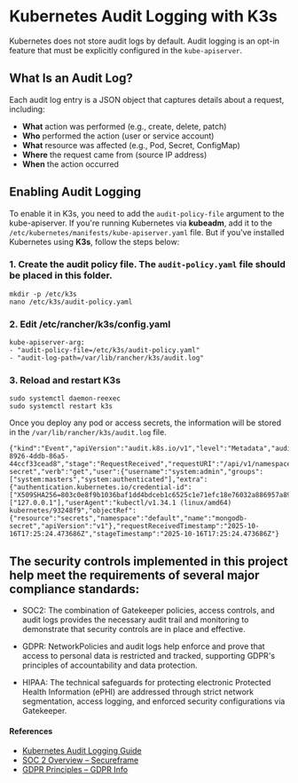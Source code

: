 
# Kubernetes Audit Logging with K3s

Kubernetes does not store audit logs by default. Audit logging is an opt-in feature that must be explicitly configured in the `kube-apiserver`.

## What Is an Audit Log?

Each audit log entry is a JSON object that captures details about a request, including:

- **What** action was performed (e.g., create, delete, patch)
- **Who** performed the action (user or service account)
- **What** resource was affected (e.g., Pod, Secret, ConfigMap)
- **Where** the request came from (source IP address)
- **When** the action occurred

## Enabling Audit Logging

To enable it in K3s, you need to add the `audit-policy-file`  argument to the kube-apiserver.  If you're running Kubernetes via **kubeadm**, add it to the `/etc/kubernetes/manifests/kube-apiserver.yaml`  file.  But if you've installed Kubernetes using **K3s**, follow the steps below:


### 1. Create the audit policy file. The `audit-policy.yaml`  file should be placed in this folder.
```
mkdir -p /etc/k3s
nano /etc/k3s/audit-policy.yaml
```
### 2.  Edit /etc/rancher/k3s/config.yaml

```
kube-apiserver-arg:
- "audit-policy-file=/etc/k3s/audit-policy.yaml"
- "audit-log-path=/var/lib/rancher/k3s/audit.log"
```

### 3. Reload and restart K3s
```
sudo systemctl daemon-reexec
sudo systemctl restart k3s
```
Once you deploy any pod or access secrets, the information will be stored in the `/var/lib/rancher/k3s/audit.log`  file.

```
{"kind":"Event","apiVersion":"audit.k8s.io/v1","level":"Metadata","auditID":"866b752b-8926-4ddb-86a5-44ccf33cead8","stage":"RequestReceived","requestURI":"/api/v1/namespaces/default/secrets/mongodb-secret","verb":"get","user":{"username":"system:admin","groups":["system:masters","system:authenticated"],"extra":{"authentication.kubernetes.io/credential-id":["X509SHA256=803c0e8f9b1036baf1dd4bdceb1c6525c1e71efc18e76032a886957a893ada1b"]}},"sourceIPs":["127.0.0.1"],"userAgent":"kubectl/v1.34.1 (linux/amd64) kubernetes/93248f9","objectRef":{"resource":"secrets","namespace":"default","name":"mongodb-secret","apiVersion":"v1"},"requestReceivedTimestamp":"2025-10-16T17:25:24.473686Z","stageTimestamp":"2025-10-16T17:25:24.473686Z"}
```
  

## The security controls implemented in this project help meet the requirements of several major compliance standards:

- SOC2: The combination of Gatekeeper policies, access controls, and audit logs provides the necessary audit trail and monitoring to demonstrate that security controls are in place and effective.

- GDPR: NetworkPolicies and audit logs help enforce and prove that access to personal data is restricted and tracked, supporting GDPR's principles of accountability and data protection.

- HIPAA: The technical safeguards for protecting electronic Protected Health Information (ePHI) are addressed through strict network segmentation, access logging, and enforced security configurations via Gatekeeper.

#### References

- [Kubernetes Audit Logging Guide](https://kubernetes.io/docs/tasks/debug/debug-cluster/audit/)
- [SOC 2 Overview – Secureframe](https://secureframe.com/hub/soc-2/what-is-soc-2)
- [GDPR Principles – GDPR Info](https://gdpr-info.eu/)
